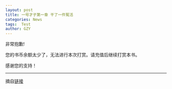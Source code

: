 ```yaml
---
layout: post
title: 一号才子第一章 干了一件冤活
categories: News
tags:  Test
author: GZY
---
```


非常抱歉!

您的书币余额太少了，无法进行本次打赏。请充值后继续打赏本书。

感谢您的支持！

*****

摘自[链接](http://www.yc.ifeng.com/book/3122039/1/)